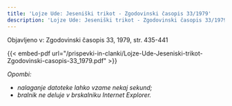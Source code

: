```yaml
---
title: 'Lojze Ude: Jeseniški trikot - Zgodovinski časopis 33/1979'
description: 'Lojze Ude: Jeseniški trikot - Zgodovinski časopis 33/1979'
---
```


Objavljeno v: Zgodovinski časopis 33, 1979, str. 435-441

{{< embed-pdf url="/prispevki-in-clanki/Lojze-Ude-Jeseniski-trikot-Zgodovinski-casopis-33_1979.pdf" >}}

*Opombi:*
- *nalaganje datoteke lahko vzame nekaj sekund;*
- *bralnik ne deluje v brskalniku Internet Explorer.*